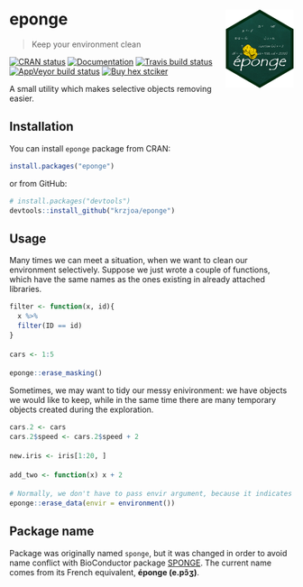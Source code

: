
<!-- README.md is generated from README.Rmd. Please edit that file -->

# eponge <img src='man/figures/logo.png' align="right" height="139" />

> Keep your environment clean

<!-- badges: start -->

[![CRAN
status](https://www.r-pkg.org/badges/version/eponge)](https://CRAN.R-project.org/package=eponge)
[![Documentation](https://img.shields.io/badge/documentation-eponge-orange.svg?colorB=E91E63)](http://krzjoa.github.io/eponge/)
[![Travis build
status](https://travis-ci.org/krzjoa/eponge.svg?branch=master)](https://travis-ci.org/krzjoa/eponge)
[![AppVeyor build
status](https://ci.appveyor.com/api/projects/status/github/krzjoa/eponge?branch=master&svg=true)](https://ci.appveyor.com/project/krzjoa/eponge)
[![Buy hex
stciker](https://img.shields.io/badge/buy%20hex-eponge-green)](https://www.redbubble.com/people/krzjoa/works/44569100-eponge-r-package-hex?asc=u&kind=sticker&p=sticker&size=small)
<!-- badges: end -->

A small utility which makes selective objects removing easier.

## Installation

You can install `eponge` package from CRAN:

``` r
install.packages("eponge")
```

or from GitHub:

``` r
# install.packages("devtools")
devtools::install_github("krzjoa/eponge")
```

## Usage

Many times we can meet a situation, when we want to clean our
environment selectively. Suppose we just wrote a couple of functions,
which have the same names as the ones existing in already attached
libraries.

``` r
filter <- function(x, id){
  x %>% 
  filter(ID == id)
}

cars <- 1:5

eponge::erase_masking()
```

Sometimes, we may want to tidy our messy enivironment: we have objects
we would like to keep, while in the same time there are many temporary
objects created during the exploration.

``` r
cars.2 <- cars
cars.2$speed <- cars.2$speed + 2

new.iris <- iris[1:20, ]

add_two <- function(x) x + 2

# Normally, we don't have to pass envir argument, because it indicates global environment by default
eponge::erase_data(envir = environment())
```

## Package name

Package was originally named `sponge`, but it was changed in order to
avoid name conflict with BioConductor package
[SPONGE](https://www.bioconductor.org/packages/release/bioc/html/SPONGE.html).
The current name comes from its French equivalent, **éponge (e.pɔ̃ʒ)**.
